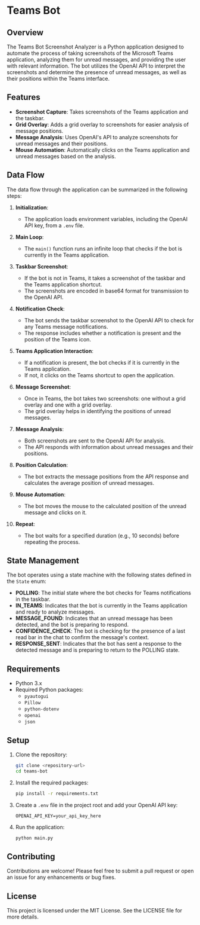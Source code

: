 # Teams Bot

## Overview

The Teams Bot Screenshot Analyzer is a Python application designed to automate the process of taking screenshots of the Microsoft Teams application, analyzing them for unread messages, and providing the user with relevant information. The bot utilizes the OpenAI API to interpret the screenshots and determine the presence of unread messages, as well as their positions within the Teams interface.

## Features

- **Screenshot Capture**: Takes screenshots of the Teams application and the taskbar.
- **Grid Overlay**: Adds a grid overlay to screenshots for easier analysis of message positions.
- **Message Analysis**: Uses OpenAI's API to analyze screenshots for unread messages and their positions.
- **Mouse Automation**: Automatically clicks on the Teams application and unread messages based on the analysis.

## Data Flow

The data flow through the application can be summarized in the following steps:

1. **Initialization**:
   - The application loads environment variables, including the OpenAI API key, from a `.env` file.

2. **Main Loop**:
   - The `main()` function runs an infinite loop that checks if the bot is currently in the Teams application.

3. **Taskbar Screenshot**:
   - If the bot is not in Teams, it takes a screenshot of the taskbar and the Teams application shortcut.
   - The screenshots are encoded in base64 format for transmission to the OpenAI API.

4. **Notification Check**:
   - The bot sends the taskbar screenshot to the OpenAI API to check for any Teams message notifications.
   - The response includes whether a notification is present and the position of the Teams icon.

5. **Teams Application Interaction**:
   - If a notification is present, the bot checks if it is currently in the Teams application.
   - If not, it clicks on the Teams shortcut to open the application.

6. **Message Screenshot**:
   - Once in Teams, the bot takes two screenshots: one without a grid overlay and one with a grid overlay.
   - The grid overlay helps in identifying the positions of unread messages.

7. **Message Analysis**:
   - Both screenshots are sent to the OpenAI API for analysis.
   - The API responds with information about unread messages and their positions.

8. **Position Calculation**:
   - The bot extracts the message positions from the API response and calculates the average position of unread messages.

9. **Mouse Automation**:
   - The bot moves the mouse to the calculated position of the unread message and clicks on it.

10. **Repeat**:
    - The bot waits for a specified duration (e.g., 10 seconds) before repeating the process.

## State Management

The bot operates using a state machine with the following states defined in the `State` enum:

- **POLLING**: The initial state where the bot checks for Teams notifications in the taskbar.
- **IN_TEAMS**: Indicates that the bot is currently in the Teams application and ready to analyze messages.
- **MESSAGE_FOUND**: Indicates that an unread message has been detected, and the bot is preparing to respond.
- **CONFIDENCE_CHECK**: The bot is checking for the presence of a last read bar in the chat to confirm the message's context.
- **RESPONSE_SENT**: Indicates that the bot has sent a response to the detected message and is preparing to return to the POLLING state.

## Requirements

- Python 3.x
- Required Python packages:
  - `pyautogui`
  - `Pillow`
  - `python-dotenv`
  - `openai`
  - `json`

## Setup

1. Clone the repository:
   ```bash
   git clone <repository-url>
   cd teams-bot
   ```

2. Install the required packages:
   ```bash
   pip install -r requirements.txt
   ```

3. Create a `.env` file in the project root and add your OpenAI API key:
   ```plaintext
   OPENAI_API_KEY=your_api_key_here
   ```

4. Run the application:
   ```bash
   python main.py
   ```

## Contributing

Contributions are welcome! Please feel free to submit a pull request or open an issue for any enhancements or bug fixes.

## License

This project is licensed under the MIT License. See the LICENSE file for more details.
